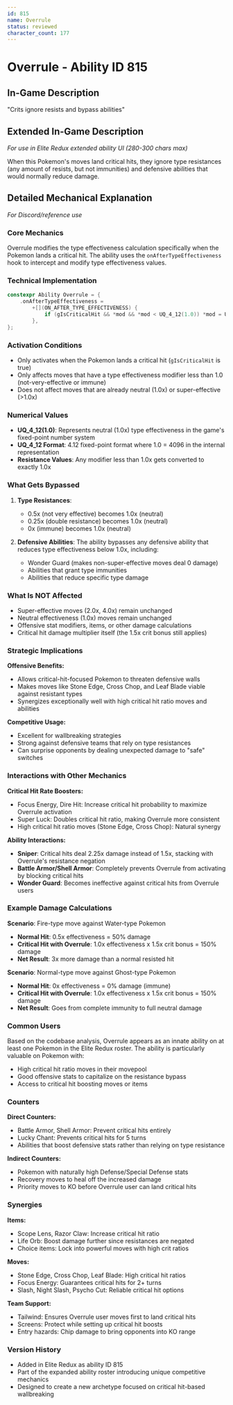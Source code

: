 ```yaml
---
id: 815
name: Overrule
status: reviewed
character_count: 177
---
```


# Overrule - Ability ID 815

## In-Game Description
"Crits ignore resists and bypass abilities"

## Extended In-Game Description
*For use in Elite Redux extended ability UI (280-300 chars max)*

When this Pokemon's moves land critical hits, they ignore type resistances (any amount of resists, but not immunities) and defensive abilities that would normally reduce damage. 

## Detailed Mechanical Explanation
*For Discord/reference use*

### Core Mechanics
Overrule modifies the type effectiveness calculation specifically when the Pokemon lands a critical hit. The ability uses the `onAfterTypeEffectiveness` hook to intercept and modify type effectiveness values.

### Technical Implementation
```cpp
constexpr Ability Overrule = {
    .onAfterTypeEffectiveness =
        +[](ON_AFTER_TYPE_EFFECTIVENESS) {
            if (gIsCriticalHit && *mod && *mod < UQ_4_12(1.0)) *mod = UQ_4_12(1.0);
        },
};
```

### Activation Conditions
- Only activates when the Pokemon lands a critical hit (`gIsCriticalHit` is true)
- Only affects moves that have a type effectiveness modifier less than 1.0 (not-very-effective or immune)
- Does not affect moves that are already neutral (1.0x) or super-effective (>1.0x)

### Numerical Values
- **UQ_4_12(1.0)**: Represents neutral (1.0x) type effectiveness in the game's fixed-point number system
- **UQ_4_12 Format**: 4.12 fixed-point format where 1.0 = 4096 in the internal representation
- **Resistance Values**: Any modifier less than 1.0x gets converted to exactly 1.0x

### What Gets Bypassed
1. **Type Resistances**: 
   - 0.5x (not very effective) becomes 1.0x (neutral)
   - 0.25x (double resistance) becomes 1.0x (neutral)
   - 0x (immune) becomes 1.0x (neutral)

2. **Defensive Abilities**: The ability bypasses any defensive ability that reduces type effectiveness below 1.0x, including:
   - Wonder Guard (makes non-super-effective moves deal 0 damage)
   - Abilities that grant type immunities
   - Abilities that reduce specific type damage

### What Is NOT Affected
- Super-effective moves (2.0x, 4.0x) remain unchanged
- Neutral effectiveness (1.0x) moves remain unchanged
- Offensive stat modifiers, items, or other damage calculations
- Critical hit damage multiplier itself (the 1.5x crit bonus still applies)

### Strategic Implications
**Offensive Benefits:**
- Allows critical-hit-focused Pokemon to threaten defensive walls
- Makes moves like Stone Edge, Cross Chop, and Leaf Blade viable against resistant types
- Synergizes exceptionally well with high critical hit ratio moves and abilities

**Competitive Usage:**
- Excellent for wallbreaking strategies
- Strong against defensive teams that rely on type resistances
- Can surprise opponents by dealing unexpected damage to "safe" switches

### Interactions with Other Mechanics
**Critical Hit Rate Boosters:**
- Focus Energy, Dire Hit: Increase critical hit probability to maximize Overrule activation
- Super Luck: Doubles critical hit ratio, making Overrule more consistent
- High critical hit ratio moves (Stone Edge, Cross Chop): Natural synergy

**Ability Interactions:**
- **Sniper**: Critical hits deal 2.25x damage instead of 1.5x, stacking with Overrule's resistance negation
- **Battle Armor/Shell Armor**: Completely prevents Overrule from activating by blocking critical hits
- **Wonder Guard**: Becomes ineffective against critical hits from Overrule users

### Example Damage Calculations
**Scenario**: Fire-type move against Water-type Pokemon
- **Normal Hit**: 0.5x effectiveness = 50% damage
- **Critical Hit with Overrule**: 1.0x effectiveness x 1.5x crit bonus = 150% damage
- **Net Result**: 3x more damage than a normal resisted hit

**Scenario**: Normal-type move against Ghost-type Pokemon  
- **Normal Hit**: 0x effectiveness = 0% damage (immune)
- **Critical Hit with Overrule**: 1.0x effectiveness x 1.5x crit bonus = 150% damage
- **Net Result**: Goes from complete immunity to full neutral damage

### Common Users
Based on the codebase analysis, Overrule appears as an innate ability on at least one Pokemon in the Elite Redux roster. The ability is particularly valuable on Pokemon with:
- High critical hit ratio moves in their movepool
- Good offensive stats to capitalize on the resistance bypass
- Access to critical hit boosting moves or items

### Counters
**Direct Counters:**
- Battle Armor, Shell Armor: Prevent critical hits entirely
- Lucky Chant: Prevents critical hits for 5 turns
- Abilities that boost defensive stats rather than relying on type resistance

**Indirect Counters:**
- Pokemon with naturally high Defense/Special Defense stats
- Recovery moves to heal off the increased damage
- Priority moves to KO before Overrule user can land critical hits

### Synergies
**Items:**
- Scope Lens, Razor Claw: Increase critical hit ratio
- Life Orb: Boost damage further since resistances are negated
- Choice items: Lock into powerful moves with high crit ratios

**Moves:**
- Stone Edge, Cross Chop, Leaf Blade: High critical hit ratios
- Focus Energy: Guarantees critical hits for 2+ turns
- Slash, Night Slash, Psycho Cut: Reliable critical hit options

**Team Support:**
- Tailwind: Ensures Overrule user moves first to land critical hits
- Screens: Protect while setting up critical hit boosts
- Entry hazards: Chip damage to bring opponents into KO range

### Version History
- Added in Elite Redux as ability ID 815
- Part of the expanded ability roster introducing unique competitive mechanics
- Designed to create a new archetype focused on critical hit-based wallbreaking